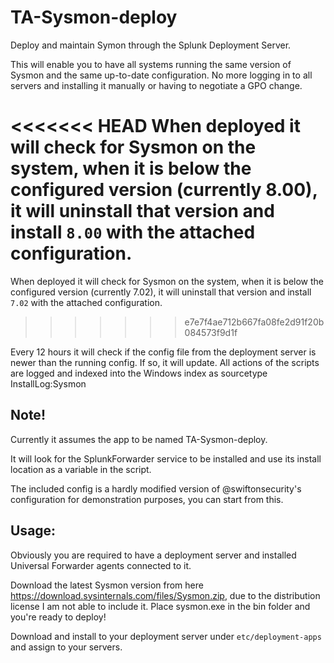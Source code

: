# TA-Sysmon-deploy
Deploy and maintain Symon through the Splunk Deployment Server.

This will enable you to have all systems running the same version of Sysmon and the same up-to-date configuration.
No more logging in to all servers and installing it manually or having to negotiate a GPO change.

<<<<<<< HEAD
When deployed it will check for Sysmon on the system, when it is below the configured version (currently 8.00), it will uninstall that version and install `8.00` with the attached configuration.
=======
When deployed it will check for Sysmon on the system, when it is below the configured version (currently 7.02), it will uninstall that version and install `7.02` with the attached configuration.
>>>>>>> e7e7f4ae712b667fa08fe2d91f20b084573f9d1f

Every 12 hours it will check if the config file from the deployment server is newer than the running config. If so, it will update.
All actions of the scripts are logged and indexed into the Windows index as sourcetype InstallLog:Sysmon

Note!
---
Currently it assumes the app to be named TA-Sysmon-deploy.

It will look for the SplunkForwarder service to be installed and use its install location as a variable in the script.

The included config is a hardly modified version of @swiftonsecurity's configuration for demonstration purposes, you can start from this.

Usage:
---
Obviously you are required to have a deployment server and installed Universal Forwarder agents connected to it.

Download the latest Sysmon version from here https://download.sysinternals.com/files/Sysmon.zip, due to the distribution license I am not able to include it. Place sysmon.exe in the bin folder and you're ready to deploy!

Download and install to your deployment server under `etc/deployment-apps` and assign to your servers.

